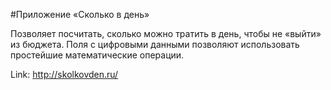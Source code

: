 #Приложение «Сколько в день»

Позволяет посчитать, сколько можно тратить в день, чтобы не «выйти» из бюджета. Поля с цифровыми данными позволяют использовать простейшие математические операции.

Link: http://skolkovden.ru/